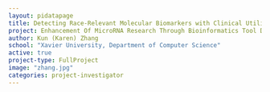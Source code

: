 ```yaml
---
layout: pidatapage
title: Detecting Race-Relevant Molecular Biomarkers with Clinical Utilities Using Multi- Omics Data Across Tumor Types
project: Enhancement Of MicroRNA Research Through Bioinformatics Tool Development
author: Kun (Karen) Zhang
school: "Xavier University, Department of Computer Science"
active: true
project-type: FullProject
image: "zhang.jpg"
categories: project-investigator
---
```

